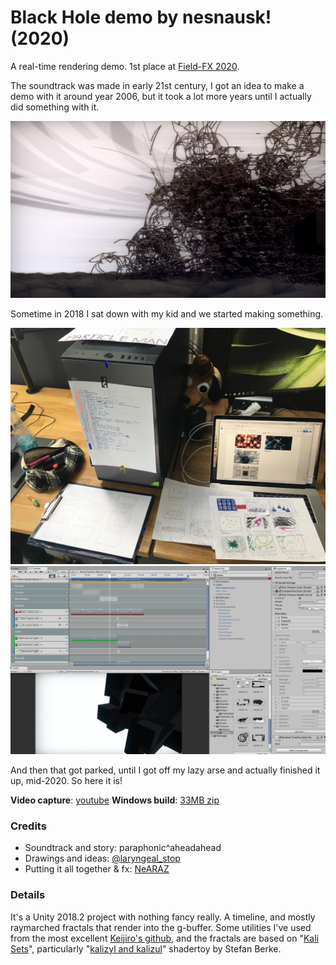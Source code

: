 ﻿# Black Hole demo by nesnausk! (2020)

A real-time rendering demo. 1st place at [Field-FX 2020](https://field-fx.party/).

The soundtrack was made in early
21st century, I got an idea to make a demo with it around year
2006, but it took a lot more years until I actually did something
with it.

![Screenshot](/Log/Screenshot.jpg?raw=true "Screenshot")

Sometime in 2018 I sat down with my kid and we started making
something.

![Screenshot](/Log/20180820a.JPG?raw=true "Screenshot")
![Screenshot](/Log/20180822a.png?raw=true "Screenshot")

And then that got parked, until I got off my lazy arse and actually
finished it up, mid-2020. So here it is!

**Video capture**: [youtube](https://youtu.be/v6ELbTS6lkI)
**Windows build**: [33MB zip](https://aras-p.info/files/demos/2020/nesnausk-blackhole-win64.zip)

### Credits

- Soundtrack and story: paraphonic^aheadahead
- Drawings and ideas: [@laryngeal_stop](https://www.instagram.com/laryngeal_stop/)
- Putting it all together & fx: [NeARAZ](https://aras-p.info/)

### Details

It's a Unity 2018.2 project with nothing fancy really. A timeline,
and mostly raymarched fractals that render into the g-buffer. Some utilities
I've used from the most excellent [Keijiro's github](https://github.com/keijiro),
and the fractals are based on "[Kali Sets](https://softologyblog.wordpress.com/2011/05/04/kalisets-and-hybrid-ducks/)",
particularly "[kalizyl and kalizul](https://www.shadertoy.com/view/MtlGR2)" shadertoy by Stefan Berke.


